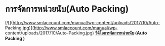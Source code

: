 # การจัดการหน่วยนับ(Auto Packing)

[![](http://www.smlaccount.com/manual/wp-content/uploads/2017/10/Auto-
Packing.jpg)](http://www.smlaccount.com/manual/wp-
content/uploads/2017/10/Auto-Packing.jpg)
**[วีดีโอการจัดการหน่วยนับ](https://youtu.be/ACr8TEuLfhQ) (Auto Packing )**  

